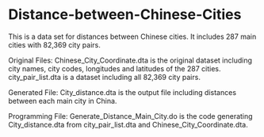 # Distance-between-Chinese-Cities
This is a data set for distances between Chinese cities. It includes 287 main cities with 82,369 city pairs.

Original Files:
Chinese_City_Coordinate.dta is the original dataset including city names, city codes, longitudes and latitudes of the 287 cities.
city_pair_list.dta is a dataset including all 82,369 city pairs.

Generated File:
City_distance.dta is the output file including distances between each main city in China.

Programming File:
Generate_Distance_Main_City.do is the code generating City_distance.dta from city_pair_list.dta and Chinese_City_Coordinate.dta.
